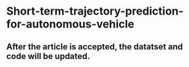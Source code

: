 # Short-term-trajectory-prediction-for-autonomous-vehicle


## After the article is accepted, the datatset and code will be updated.
